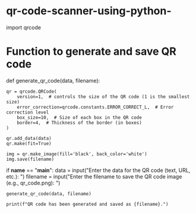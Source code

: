 # qr-code-scanner-using-python-
import qrcode

# Function to generate and save QR code
def generate_qr_code(data, filename):
   
    qr = qrcode.QRCode(
        version=1,  # controls the size of the QR code (1 is the smallest size)
        error_correction=qrcode.constants.ERROR_CORRECT_L,  # Error correction level
        box_size=10,  # Size of each box in the QR code
        border=4,  # Thickness of the border (in boxes)
    )
    
    qr.add_data(data)
    qr.make(fit=True)
    
    img = qr.make_image(fill='black', back_color='white')
    img.save(filename)

if __name__ == "__main__":
    data = input("Enter the data for the QR code (text, URL, etc.): ")
    filename = input("Enter the filename to save the QR code image (e.g., qr_code.png): ")
  
    generate_qr_code(data, filename)
    
    print(f"QR code has been generated and saved as {filename}.")



